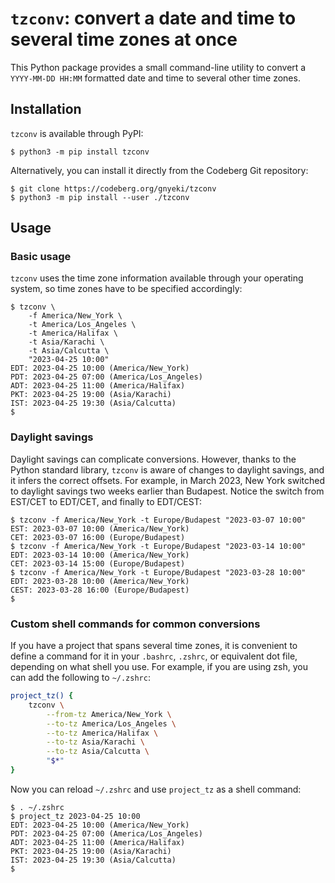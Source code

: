 
# `tzconv`: convert a date and time to several time zones at once

This Python package provides a small command-line utility to convert a `YYYY-MM-DD HH:MM` formatted date and time to several other time zones.

## Installation

`tzconv` is available through PyPI:

```
$ python3 -m pip install tzconv
```

Alternatively, you can install it directly from the Codeberg Git repository:

```
$ git clone https://codeberg.org/gnyeki/tzconv
$ python3 -m pip install --user ./tzconv
```

## Usage

### Basic usage

`tzconv` uses the time zone information available through your operating system, so time zones have to be specified accordingly:

```
$ tzconv \
    -f America/New_York \
    -t America/Los_Angeles \
    -t America/Halifax \
    -t Asia/Karachi \
    -t Asia/Calcutta \
    "2023-04-25 10:00"
EDT: 2023-04-25 10:00 (America/New_York)
PDT: 2023-04-25 07:00 (America/Los_Angeles)
ADT: 2023-04-25 11:00 (America/Halifax)
PKT: 2023-04-25 19:00 (Asia/Karachi)
IST: 2023-04-25 19:30 (Asia/Calcutta)
$
```

### Daylight savings

Daylight savings can complicate conversions.
However, thanks to the Python standard library, `tzconv` is aware of changes to daylight savings, and it infers the correct offsets.
For example, in March 2023, New York switched to daylight savings two weeks earlier than Budapest.
Notice the switch from EST/CET to EDT/CET, and finally to EDT/CEST:

```
$ tzconv -f America/New_York -t Europe/Budapest "2023-03-07 10:00"
EST: 2023-03-07 10:00 (America/New_York)
CET: 2023-03-07 16:00 (Europe/Budapest)
$ tzconv -f America/New_York -t Europe/Budapest "2023-03-14 10:00"
EDT: 2023-03-14 10:00 (America/New_York)
CET: 2023-03-14 15:00 (Europe/Budapest)
$ tzconv -f America/New_York -t Europe/Budapest "2023-03-28 10:00"
EDT: 2023-03-28 10:00 (America/New_York)
CEST: 2023-03-28 16:00 (Europe/Budapest)
$
```

### Custom shell commands for common conversions

If you have a project that spans several time zones, it is convenient to define a command for it in your `.bashrc`, `.zshrc`, or equivalent dot file, depending on what shell you use.
For example, if you are using zsh, you can add the following to `~/.zshrc`:

```sh
project_tz() {
    tzconv \
        --from-tz America/New_York \
        --to-tz America/Los_Angeles \
        --to-tz America/Halifax \
        --to-tz Asia/Karachi \
        --to-tz Asia/Calcutta \
        "$*"
}
```

Now you can reload `~/.zshrc` and use `project_tz` as a shell command:

```
$ . ~/.zshrc
$ project_tz 2023-04-25 10:00
EDT: 2023-04-25 10:00 (America/New_York)
PDT: 2023-04-25 07:00 (America/Los_Angeles)
ADT: 2023-04-25 11:00 (America/Halifax)
PKT: 2023-04-25 19:00 (Asia/Karachi)
IST: 2023-04-25 19:30 (Asia/Calcutta)
$
```

